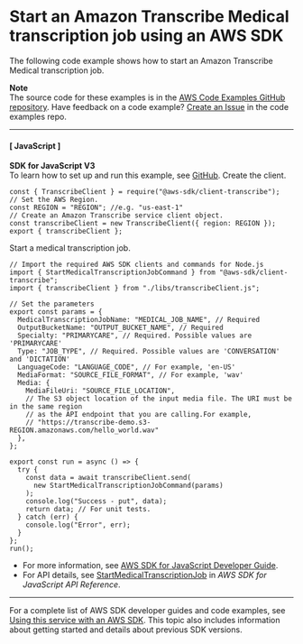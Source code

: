 # Start an Amazon Transcribe Medical transcription job using an AWS SDK<a name="example_transcribe_StartMedicalTranscriptionJob_section"></a>

The following code example shows how to start an Amazon Transcribe Medical transcription job\.

**Note**  
The source code for these examples is in the [AWS Code Examples GitHub repository](https://github.com/awsdocs/aws-doc-sdk-examples)\. Have feedback on a code example? [Create an Issue](https://github.com/awsdocs/aws-doc-sdk-examples/issues/new/choose) in the code examples repo\. 

------
#### [ JavaScript ]

**SDK for JavaScript V3**  
 To learn how to set up and run this example, see [GitHub](https://github.com/awsdocs/aws-doc-sdk-examples/tree/main/javascriptv3/example_code/transcribe#code-examples)\. 
Create the client\.  

```
const { TranscribeClient } = require("@aws-sdk/client-transcribe");
// Set the AWS Region.
const REGION = "REGION"; //e.g. "us-east-1"
// Create an Amazon Transcribe service client object.
const transcribeClient = new TranscribeClient({ region: REGION });
export { transcribeClient };
```
Start a medical transcription job\.  

```
// Import the required AWS SDK clients and commands for Node.js
import { StartMedicalTranscriptionJobCommand } from "@aws-sdk/client-transcribe";
import { transcribeClient } from "./libs/transcribeClient.js";

// Set the parameters
export const params = {
  MedicalTranscriptionJobName: "MEDICAL_JOB_NAME", // Required
  OutputBucketName: "OUTPUT_BUCKET_NAME", // Required
  Specialty: "PRIMARYCARE", // Required. Possible values are 'PRIMARYCARE'
  Type: "JOB_TYPE", // Required. Possible values are 'CONVERSATION' and 'DICTATION'
  LanguageCode: "LANGUAGE_CODE", // For example, 'en-US'
  MediaFormat: "SOURCE_FILE_FORMAT", // For example, 'wav'
  Media: {
    MediaFileUri: "SOURCE_FILE_LOCATION",
    // The S3 object location of the input media file. The URI must be in the same region
    // as the API endpoint that you are calling.For example,
    // "https://transcribe-demo.s3-REGION.amazonaws.com/hello_world.wav"
  },
};

export const run = async () => {
  try {
    const data = await transcribeClient.send(
      new StartMedicalTranscriptionJobCommand(params)
    );
    console.log("Success - put", data);
    return data; // For unit tests.
  } catch (err) {
    console.log("Error", err);
  }
};
run();
```
+  For more information, see [AWS SDK for JavaScript Developer Guide](https://docs.aws.amazon.com/sdk-for-javascript/v3/developer-guide/transcribe-medical-examples-section.html#transcribe-start-medical-transcription)\. 
+  For API details, see [StartMedicalTranscriptionJob](https://docs.aws.amazon.com/AWSJavaScriptSDK/v3/latest/clients/client-transcribe/classes/startmedicaltranscriptionjobcommand.html) in *AWS SDK for JavaScript API Reference*\. 

------

For a complete list of AWS SDK developer guides and code examples, see [Using this service with an AWS SDK](getting-started-sdk.md#sdk-general-information-section)\. This topic also includes information about getting started and details about previous SDK versions\.
